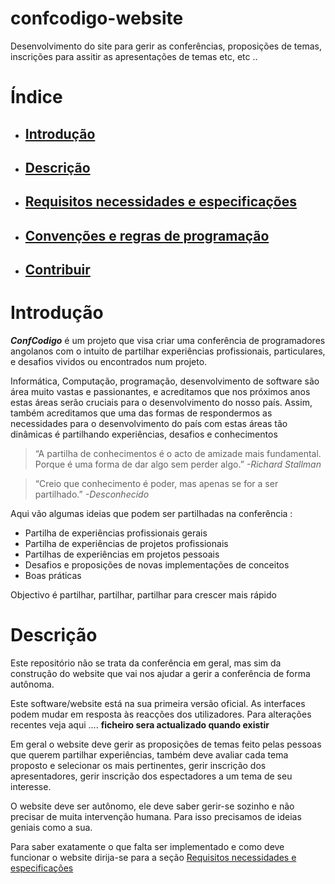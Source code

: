 # confcodigo-website
Desenvolvimento do site para gerir as conferências, proposições de temas,  inscrições  para assitir as apresentações de temas etc, etc ..
# Índice
- ## [Introdução](#intro)
- ## [Descrição](#descr)
- ## [Requisitos necessidades e especificações](#rne)
- ## [Convenções e regras de programação](#guia)
- ## [Contribuir](#contr)

# <a name="intro"></a> Introdução

***ConfCodigo*** é um projeto que visa criar uma conferência de programadores angolanos com o intuito de partilhar experiências profissionais, particulares, e desafios vividos ou encontrados num projeto. 

Informática, Computação, programação, desenvolvimento de software são área muito vastas e passionantes, e acreditamos que nos próximos anos estas áreas serão cruciais para o desenvolvimento do nosso país. Assim, também acreditamos que uma das formas de respondermos as necessidades para o desenvolvimento do país com estas áreas tão dinâmicas é partilhando experiências, desafios e conhecimentos

>“A partilha de conhecimentos é o acto de amizade mais fundamental. Porque é uma forma de dar algo sem perder algo.” *-Richard Stallman*

>“Creio que conhecimento é poder, mas apenas se for a ser partilhado.” *-Desconhecido*

Aqui vão algumas ideias que podem ser partilhadas na conferência :

- Partilha de experiências profissionais gerais
- Partilha de experiências de projetos profissionais
- Partilhas de experiências em projetos pessoais
- Desafios e proposições de novas implementações de conceitos
- Boas práticas

Objectivo é partilhar, partilhar, partilhar para crescer mais rápido

# <a name="descr"></a> Descrição

Este repositório não se trata da conferência em geral, mas sim da construção do website que vai nos ajudar a gerir a conferência de forma autônoma.

Este software/website está na sua primeira versão oficial. As interfaces podem mudar em resposta às reacções dos utilizadores. Para alterações recentes veja aqui …. **ficheiro sera actualizado quando existir** 

Em geral o website deve gerir as proposições de temas feito pelas pessoas que querem partilhar experiências, também deve avaliar cada tema proposto e selecionar os mais pertinentes, gerir inscrição dos apresentadores, gerir inscrição dos espectadores a um tema de seu interesse.

O website deve ser autônomo, ele deve saber gerir-se sozinho e não precisar de muita intervenção humana. Para isso precisamos de ideias geniais como a sua.

Para saber exatamente o que falta ser implementado e como deve funcionar o website dirija-se para a seção [Requisitos necessidades e especificações](https://github.com/confcodigo/confcodigo-website#descr)

